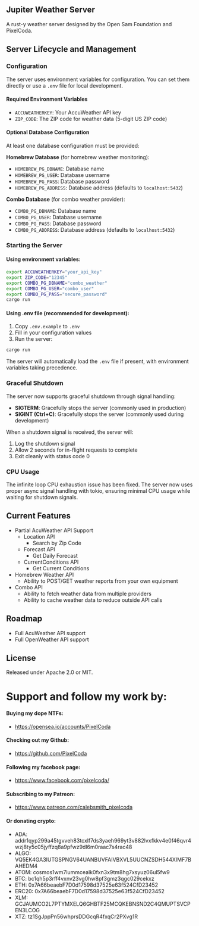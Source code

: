 ## Jupiter Weather Server
A rust-y weather server designed by the Open Sam Foundation and PixelCoda.

## Server Lifecycle and Management

### Configuration

The server uses environment variables for configuration. You can set them directly or use a `.env` file for local development.

#### Required Environment Variables
- `ACCUWEATHERKEY`: Your AccuWeather API key
- `ZIP_CODE`: The ZIP code for weather data (5-digit US ZIP code)

#### Optional Database Configuration
At least one database configuration must be provided:

**Homebrew Database** (for homebrew weather monitoring):
- `HOMEBREW_PG_DBNAME`: Database name
- `HOMEBREW_PG_USER`: Database username
- `HOMEBREW_PG_PASS`: Database password
- `HOMEBREW_PG_ADDRESS`: Database address (defaults to `localhost:5432`)

**Combo Database** (for combo weather provider):
- `COMBO_PG_DBNAME`: Database name
- `COMBO_PG_USER`: Database username
- `COMBO_PG_PASS`: Database password
- `COMBO_PG_ADDRESS`: Database address (defaults to `localhost:5432`)

### Starting the Server

#### Using environment variables:
```bash
export ACCUWEATHERKEY="your_api_key"
export ZIP_CODE="12345"
export COMBO_PG_DBNAME="combo_weather"
export COMBO_PG_USER="combo_user"
export COMBO_PG_PASS="secure_password"
cargo run
```

#### Using .env file (recommended for development):
1. Copy `.env.example` to `.env`
2. Fill in your configuration values
3. Run the server:
```bash
cargo run
```

The server will automatically load the `.env` file if present, with environment variables taking precedence.

### Graceful Shutdown
The server now supports graceful shutdown through signal handling:
- **SIGTERM**: Gracefully stops the server (commonly used in production)
- **SIGINT (Ctrl+C)**: Gracefully stops the server (commonly used during development)

When a shutdown signal is received, the server will:
1. Log the shutdown signal
2. Allow 2 seconds for in-flight requests to complete
3. Exit cleanly with status code 0

### CPU Usage
The infinite loop CPU exhaustion issue has been fixed. The server now uses proper async signal handling with tokio, ensuring minimal CPU usage while waiting for shutdown signals.

## Current Features
* Partial AcuWeather API Support
    * Location API
        * Search by Zip Code
    * Forecast API
        * Get Daily Forecast
    * CurrentConditions API
        * Get Current Conditions
* Homebrew Weather API
    * Ability to POST/GET weather reports from your own equipment
* Combo API
    * Ability to fetch weather data from multiple providers
    * Ability to cache weather data to reduce outside API calls
    
## Roadmap
* Full AcuWeather API support
* Full OpenWeather API support

## License

Released under Apache 2.0 or MIT.

# Support and follow my work by:

#### Buying my dope NTFs:
 * https://opensea.io/accounts/PixelCoda

#### Checking out my Github:
 * https://github.com/PixelCoda

#### Following my facebook page:
 * https://www.facebook.com/pixelcoda/

#### Subscribing to my Patreon:
 * https://www.patreon.com/calebsmith_pixelcoda

#### Or donating crypto:
 * ADA: addr1qyp299a45tgvveh83tcxlf7ds3yaeh969yt3v882lvxfkkv4e0f46qvr4wzj8ty5c05jyffzq8a9pfwz9dl6m0raac7s4rac48
 * ALGO: VQ5EK4GA3IUTGSPNGV64UANBUVFAIVBXVL5UUCNZSDH544XIMF7BAHEDM4
 * ATOM: cosmos1wm7lummcealk0fxn3x9tm8hg7xsyuz06ul5fw9
 * BTC: bc1qh5p3rff4vxnv23vg0hw8pf3gmz3qgc029cekxz
 * ETH: 0x7A66beaebF7D0d17598d37525e63f524CfD23452
 * ERC20: 0x7A66beaebF7D0d17598d37525e63f524CfD23452
 * XLM: GCJAUMCO2L7PTYMXELQ6GHBTF25MCQKEBNSND2C4QMUPTSVCPEN3LCOG
 * XTZ: tz1SgJppPn56whprsDDGcqR4fxqCr2PXvg1R